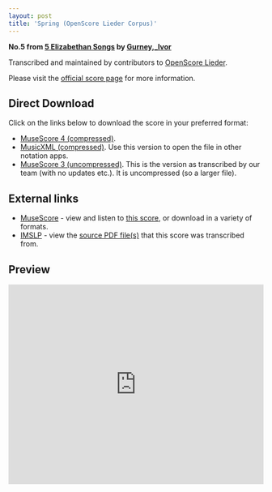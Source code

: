```yaml
---
layout: post
title: 'Spring (OpenScore Lieder Corpus)'
---
```


__No.5 from [5 Elizabethan Songs](https://fourscoreandmore.org/openscore/lieder/Gurney,_Ivor/5_Elizabethan_Songs/) by [Gurney,_Ivor](https://fourscoreandmore.org/openscore/lieder/Gurney,_Ivor)__

Transcribed and maintained by contributors to [OpenScore Lieder].

Please visit the [official score page] for more information.

[official score page]: https://musescore.com/openscore-lieder-corpus/scores/6164234
[OpenScore Lieder]: https://musescore.com/openscore-lieder-corpus

## Direct Download

Click on the links below to download the score in your preferred format:
- [MuseScore 4 (compressed)](https://github.com/openscore/lieder/blob/main/scores/Gurney,_Ivor/5_Elizabethan_Songs/5_Spring/lc6164234.mscz?raw=true).
- [MusicXML (compressed)](https://github.com/openscore/lieder/blob/main/scores/Gurney,_Ivor/5_Elizabethan_Songs/5_Spring/lc6164234.mxl?raw=true). Use this version to open the file in other notation apps.
- [MuseScore 3 (uncompressed)](https://github.com/openscore/lieder/blob/main/scores/Gurney,_Ivor/5_Elizabethan_Songs/5_Spring/lc6164234.mscx?raw=true). This is the version as transcribed by our team (with no updates etc.). It is uncompressed (so a larger file).

## External links

- [MuseScore] - view and listen to [this score][MuseScore], or download in a variety of formats.
- [IMSLP] - view the [source PDF file(s)][IMSLP] that this score was transcribed from.

[MuseScore]: https://musescore.com/score/6164234
[IMSLP]: https://imslp.org/wiki/Special:ReverseLookup/281985

## Preview

<iframe width="100%" height="394" src="https://musescore.com/openscore-lieder-corpus/scores/6164234/embed" frameborder="0" allowfullscreen allow="autoplay; fullscreen"></iframe>
